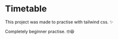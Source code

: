 # Timetable
This project was made to practise with tailwind css. :sparkles:

Completely beginner practise. :nerd_face::laughing:
